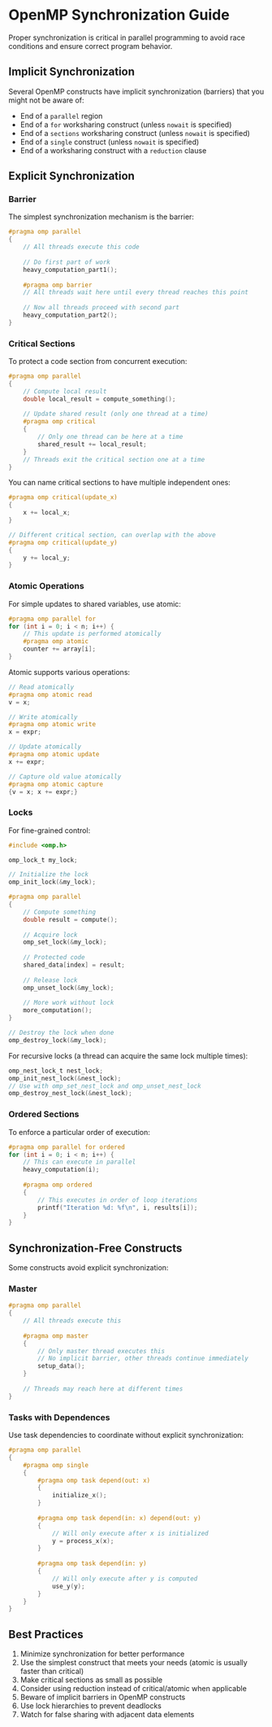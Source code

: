 # OpenMP Synchronization Guide

Proper synchronization is critical in parallel programming to avoid race conditions and ensure correct program behavior.

## Implicit Synchronization

Several OpenMP constructs have implicit synchronization (barriers) that you might not be aware of:

- End of a `parallel` region
- End of a `for` worksharing construct (unless `nowait` is specified)
- End of a `sections` worksharing construct (unless `nowait` is specified)
- End of a `single` construct (unless `nowait` is specified)
- End of a worksharing construct with a `reduction` clause

## Explicit Synchronization

### Barrier

The simplest synchronization mechanism is the barrier:

```c
#pragma omp parallel
{
    // All threads execute this code
    
    // Do first part of work
    heavy_computation_part1();
    
    #pragma omp barrier
    // All threads wait here until every thread reaches this point
    
    // Now all threads proceed with second part
    heavy_computation_part2();
}
```

### Critical Sections

To protect a code section from concurrent execution:

```c
#pragma omp parallel
{
    // Compute local result
    double local_result = compute_something();
    
    // Update shared result (only one thread at a time)
    #pragma omp critical
    {
        // Only one thread can be here at a time
        shared_result += local_result;
    }
    // Threads exit the critical section one at a time
}
```

You can name critical sections to have multiple independent ones:

```c
#pragma omp critical(update_x)
{
    x += local_x;
}

// Different critical section, can overlap with the above
#pragma omp critical(update_y)
{
    y += local_y;
}
```

### Atomic Operations

For simple updates to shared variables, use atomic:

```c
#pragma omp parallel for
for (int i = 0; i < n; i++) {
    // This update is performed atomically
    #pragma omp atomic
    counter += array[i];
}
```

Atomic supports various operations:

```c
// Read atomically
#pragma omp atomic read
v = x;

// Write atomically
#pragma omp atomic write
x = expr;

// Update atomically
#pragma omp atomic update
x += expr;

// Capture old value atomically
#pragma omp atomic capture
{v = x; x += expr;}
```

### Locks

For fine-grained control:

```c
#include <omp.h>

omp_lock_t my_lock;

// Initialize the lock
omp_init_lock(&my_lock);

#pragma omp parallel
{
    // Compute something
    double result = compute();
    
    // Acquire lock
    omp_set_lock(&my_lock);
    
    // Protected code
    shared_data[index] = result;
    
    // Release lock
    omp_unset_lock(&my_lock);
    
    // More work without lock
    more_computation();
}

// Destroy the lock when done
omp_destroy_lock(&my_lock);
```

For recursive locks (a thread can acquire the same lock multiple times):

```c
omp_nest_lock_t nest_lock;
omp_init_nest_lock(&nest_lock);
// Use with omp_set_nest_lock and omp_unset_nest_lock
omp_destroy_nest_lock(&nest_lock);
```

### Ordered Sections

To enforce a particular order of execution:

```c
#pragma omp parallel for ordered
for (int i = 0; i < n; i++) {
    // This can execute in parallel
    heavy_computation(i);
    
    #pragma omp ordered
    {
        // This executes in order of loop iterations
        printf("Iteration %d: %f\n", i, results[i]);
    }
}
```

## Synchronization-Free Constructs

Some constructs avoid explicit synchronization:

### Master

```c
#pragma omp parallel
{
    // All threads execute this
    
    #pragma omp master
    {
        // Only master thread executes this
        // No implicit barrier, other threads continue immediately
        setup_data();
    }
    
    // Threads may reach here at different times
}
```

### Tasks with Dependences

Use task dependencies to coordinate without explicit synchronization:

```c
#pragma omp parallel
{
    #pragma omp single
    {
        #pragma omp task depend(out: x)
        {
            initialize_x();
        }
        
        #pragma omp task depend(in: x) depend(out: y)
        {
            // Will only execute after x is initialized
            y = process_x(x);
        }
        
        #pragma omp task depend(in: y)
        {
            // Will only execute after y is computed
            use_y(y);
        }
    }
}
```


## Best Practices

1. Minimize synchronization for better performance
2. Use the simplest construct that meets your needs (atomic is usually faster than critical)
3. Make critical sections as small as possible
4. Consider using reduction instead of critical/atomic when applicable
5. Beware of implicit barriers in OpenMP constructs
6. Use lock hierarchies to prevent deadlocks
7. Watch for false sharing with adjacent data elements
